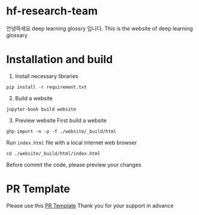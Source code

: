# hf-research-team
안녕하세요 deep learning glossry 입니다.
This is the website of deep learning glossary


# Installation and build
1. Install necessary libraries
```
pip install -r requirement.txt
```

2. Build a website
```
jupyter-book build website
```

3. Preview website
First build a website
```
ghp-import -n -p -f ./website/_build/html
```

Run `index.html` file with a local internet web browser
```
cd ./website/_build/html/index.html
```
Before commit the code, please preview your changes

# PR Template
Please use this [PR Template](https://gist.github.com/gabrielwithappy/4eee95b79af5fb0445b205925bc9a4ec)
Thank you for your support in advance
